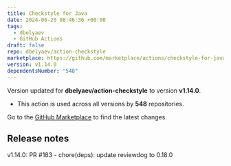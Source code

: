 ```yaml
---
title: Checkstyle for Java
date: 2024-06-20 08:46:36 +00:00
tags:
  - dbelyaev
  - GitHub Actions
draft: false
repo: dbelyaev/action-checkstyle
marketplace: https://github.com/marketplace/actions/checkstyle-for-java
version: v1.14.0
dependentsNumber: "548"
---
```



Version updated for **dbelyaev/action-checkstyle** to version **v1.14.0**.
- This action is used across all versions by **548** repositories.

Go to the [GitHub Marketplace](https://github.com/marketplace/actions/checkstyle-for-java) to find the latest changes.

## Release notes

v1.14.0: PR #183 - chore(deps): update reviewdog to 0.18.0
